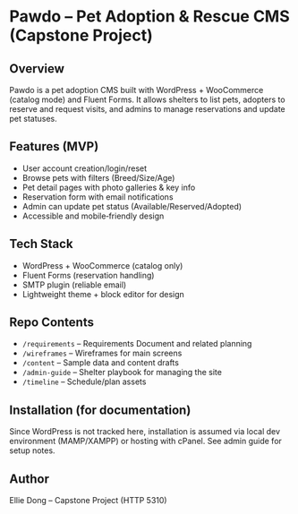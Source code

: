 # Pawdo – Pet Adoption & Rescue CMS (Capstone Project)

## Overview
Pawdo is a pet adoption CMS built with WordPress + WooCommerce (catalog mode) and Fluent Forms. It allows shelters to list pets, adopters to reserve and request visits, and admins to manage reservations and update pet statuses.

## Features (MVP)
- User account creation/login/reset
- Browse pets with filters (Breed/Size/Age)
- Pet detail pages with photo galleries & key info
- Reservation form with email notifications
- Admin can update pet status (Available/Reserved/Adopted)
- Accessible and mobile‑friendly design

## Tech Stack
- WordPress + WooCommerce (catalog only)
- Fluent Forms (reservation handling)
- SMTP plugin (reliable email)
- Lightweight theme + block editor for design

## Repo Contents
- `/requirements` – Requirements Document and related planning
- `/wireframes` – Wireframes for main screens
- `/content` – Sample data and content drafts
- `/admin-guide` – Shelter playbook for managing the site
- `/timeline` – Schedule/plan assets

## Installation (for documentation)
Since WordPress is not tracked here, installation is assumed via local dev environment (MAMP/XAMPP) or hosting with cPanel. See admin guide for setup notes.

## Author
Ellie Dong – Capstone Project (HTTP 5310)
